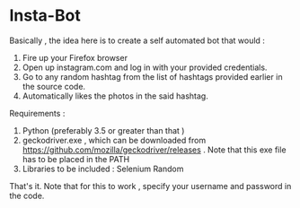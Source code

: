 # Insta-Bot

Basically , the idea here is to create a self automated bot that would :
1. Fire up your Firefox browser
2. Open up instagram.com and log in with your provided credentials.
3. Go to any random hashtag from the list of hashtags provided earlier in the source code.
4. Automatically likes the photos in the said hashtag.


Requirements :

1.  Python (preferably 3.5 or greater than that )
2.  geckodriver.exe , which can be downloaded from https://github.com/mozilla/geckodriver/releases . Note that this exe file has to be placed in the PATH 
3.  Libraries to be included :
    Selenium
    Random


That's it. 
Note that for this to work , specify your username and password in the code.
